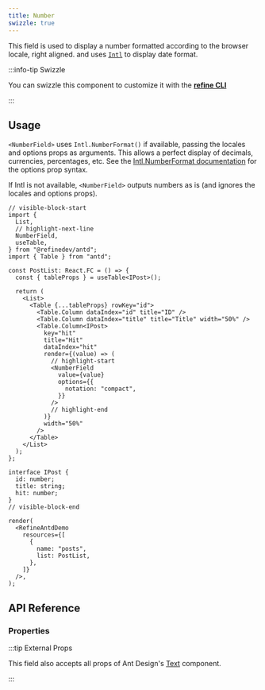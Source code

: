 ```yaml
---
title: Number
swizzle: true
---
```


This field is used to display a number formatted according to the browser locale, right aligned. and uses [`Intl`](https://developer.mozilla.org/en-US/docs/Web/JavaScript/Reference/Global_Objects/Intl) to display date format.

:::info-tip Swizzle

You can swizzle this component to customize it with the [**refine CLI**](/docs/packages/documentation/cli)

:::

## Usage

`<NumberField>` uses `Intl.NumberFormat()` if available, passing the locales and options props as arguments. This allows a perfect display of decimals, currencies, percentages, etc. See the [Intl.NumberFormat documentation](https://developer.mozilla.org/en-US/docs/Web/JavaScript/Reference/Global_Objects/Intl/NumberFormat/NumberFormat) for the options prop syntax.

If Intl is not available, `<NumberField>` outputs numbers as is (and ignores the locales and options props).

```tsx live
// visible-block-start
import {
  List,
  // highlight-next-line
  NumberField,
  useTable,
} from "@refinedev/antd";
import { Table } from "antd";

const PostList: React.FC = () => {
  const { tableProps } = useTable<IPost>();

  return (
    <List>
      <Table {...tableProps} rowKey="id">
        <Table.Column dataIndex="id" title="ID" />
        <Table.Column dataIndex="title" title="Title" width="50%" />
        <Table.Column<IPost>
          key="hit"
          title="Hit"
          dataIndex="hit"
          render={(value) => (
            // highlight-start
            <NumberField
              value={value}
              options={{
                notation: "compact",
              }}
            />
            // highlight-end
          )}
          width="50%"
        />
      </Table>
    </List>
  );
};

interface IPost {
  id: number;
  title: string;
  hit: number;
}
// visible-block-end

render(
  <RefineAntdDemo
    resources={[
      {
        name: "posts",
        list: PostList,
      },
    ]}
  />,
);
```

## API Reference

### Properties

<PropsTable module="@refinedev/antd/NumberField" value-description="Number value" />

:::tip External Props

This field also accepts all props of Ant Design's [Text](https://ant.design/components/typography/#Typography.Text) component.

:::

